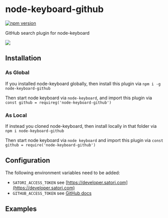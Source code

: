 # node-keyboard-github

[![npm version](https://badge.fury.io/js/node-keyboard-github.svg)](https://badge.fury.io/js/node-keyboard-github)

GitHub search plugin for node-keyboard

![](https://github.com/Giphy/GiphyAPI/raw/master/api_giphy_header.gif)

## Installation

### As Global
If you installed node-keyboard globally, then install this plugin via `npm i -g node-keyboard-github`

Then start node keyboard via `node-keyboard`, and import this plugin via `const github = requireg('node-keyboard-github')`

### As Local
If instead you cloned node-keyboard, then install locally in that folder via `npm i node-keyboard-github`

Then start node keyboard via `node keyboard` and import this plugin via `const github = require('node-keyboard-github')`

## Configuration

The following environment variables need to be added:

* `SATORI_ACCESS_TOKEN` see [https://developer.satori.com](https://developer.satori.com)
* `GITHUB_ACCESS_TOKEN` see [GitHub docs](https://help.github.com/articles/creating-a-personal-access-token-for-the-command-line/#creating-a-token)

## Examples
